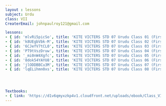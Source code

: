 ```yaml
--- 
layout : lessons 
subject: Urdu
class: VII
CreaterEmail: johnpaulroy121@gmail.com

lessons: 
- { id: 'mlvRi5picSo', title: 'KITE VICTERS STD 07 Urudu Class 01 (First Bell-ഫസ്റ്റ് ബെല്‍)' }
- { id: 'k8UEgbVbk-M', title: 'KITE VICTERS STD 07 Urudu Class 02 (First Bell-ഫസ്റ്റ് ബെല്‍)' }
- { id: '6CJefV7tCL0', title: 'KITE VICTERS STD 07 Urudu Class 03 (First Bell-ഫസ്റ്റ് ബെല്‍)' }
- { id: 'PT9tVszDruw', title: 'KITE VICTERS STD 07 Urudu Class 04 (First Bell-ഫസ്റ്റ് ബെല്‍)' }
- { id: '_mi0nW4Xgfc', title: 'KITE VICTERS STD 07 Urudu Class 05 (First Bell-ഫസ്റ്റ് ബെല്‍)' }
- { id: '8dok54YAYU8', title: 'KITE VICTERS STD 07 Urudu Class 06 (First Bell-ഫസ്റ്റ് ബെല്‍)' }
- { id: 'jlODDBBCu3M', title: 'KITE VICTERS STD 07 Urudu Class 07 (First Bell-ഫസ്റ്റ് ബെല്‍)' }
- { id: 'lqELihmn0xs', title: 'KITE VICTERS STD 07 Urudu Class 08 (First Bell-ഫസ്റ്റ് ബെല്‍)' }




Textbooks:
- { link: 'https://d1v6qmyxzkp4v1.cloudfront.net/uploads/ebook/Class_VII/UruduReader/UruduReader.pdf', title: 'Urdu' , medium: '' }
---
```

